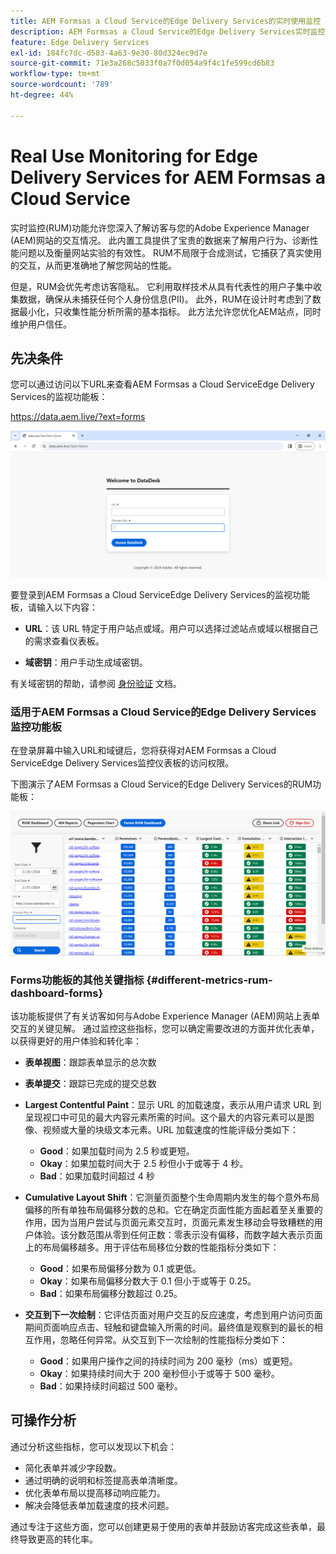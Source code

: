 ```yaml
---
title: AEM Formsas a Cloud Service的Edge Delivery Services的实时使用监控
description: AEM Formsas a Cloud Service的Edge Delivery Services实时监控涉及持续跟踪和分析用户与表单的交互。
feature: Edge Delivery Services
exl-id: 184fc7dc-d583-4a63-9e30-80d324ec9d7e
source-git-commit: 71e3a268c5033f0a7f0d054a9f4c1fe599cd6b83
workflow-type: tm+mt
source-wordcount: '789'
ht-degree: 44%

---
```



# Real Use Monitoring for Edge Delivery Services for AEM Formsas a Cloud Service

实时监控(RUM)功能允许您深入了解访客与您的Adobe Experience Manager (AEM)网站的交互情况。 此内置工具提供了宝贵的数据来了解用户行为、诊断性能问题以及衡量网站实验的有效性。 RUM不局限于合成测试，它捕获了真实使用的交互，从而更准确地了解您网站的性能。

但是，RUM会优先考虑访客隐私。 它利用取样技术从具有代表性的用户子集中收集数据，确保从未捕获任何个人身份信息(PII)。 此外，RUM在设计时考虑到了数据最小化，只收集性能分析所需的基本指标。 此方法允许您优化AEM站点，同时维护用户信任。


## 先决条件

您可以通过访问以下URL来查看AEM Formsas a Cloud ServiceEdge Delivery Services的监视功能板：

https://data.aem.live/?ext=forms

![FormsEdge Delivery Services的RUM登录屏幕](/help/edge/assets/rum-login-screen.png)

要登录到AEM Formsas a Cloud ServiceEdge Delivery Services的监视功能板，请输入以下内容：

* **URL**：该 URL 特定于用户站点或域。用户可以选择过滤站点或域以根据自己的需求查看仪表板。

* **域密钥**：用户手动生成域密钥。

有关域密钥的帮助，请参阅 [身份验证](https://www.aem.live/developer/rum#authentication) 文档。

### 适用于AEM Formsas a Cloud Service的Edge Delivery Services监控功能板

在登录屏幕中输入URL和域键后，您将获得对AEM Formsas a Cloud ServiceEdge Delivery Services监控仪表板的访问权限。

下图演示了AEM Formsas a Cloud Service的Edge Delivery Services的RUM功能板：

![RUM Forms Dashboard](/help/edge/assets/rum-forms-dashboard.png)

### Forms功能板的其他关键指标 {#different-metrics-rum-dashboard-forms}

该功能板提供了有关访客如何与Adobe Experience Manager (AEM)网站上表单交互的关键见解。 通过监控这些指标，您可以确定需要改进的方面并优化表单，以获得更好的用户体验和转化率：

* **表单视图**：跟踪表单显示的总次数
* **表单提交**：跟踪已完成的提交总数

* **Largest Contentful Paint**：显示 URL 的加载速度，表示从用户请求 URL 到呈现视口中可见的最大内容元素所需的时间。这个最大的内容元素可以是图像、视频或大量的块级文本元素。URL 加载速度的性能评级分类如下：
   * **Good**：如果加载时间为 2.5 秒或更短。
   * **Okay**：如果加载时间大于 2.5 秒但小于或等于 4 秒。
   * **Bad**：如果加载时间超过 4 秒

* **Cumulative Layout Shift**：它测量页面整个生命周期内发生的每个意外布局偏移的所有单独布局偏移分数的总和。它在确定页面性能方面起着至关重要的作用，因为当用户尝试与页面元素交互时，页面元素发生移动会导致糟糕的用户体验。该分数范围从零到任何正数：零表示没有偏移，而数字越大表示页面上的布局偏移越多。用于评估布局移位分数的性能指标分类如下：

   * **Good**：如果布局偏移分数为 0.1 或更低。
   * **Okay**：如果布局偏移分数大于 0.1 但小于或等于 0.25。
   * **Bad**：如果布局偏移分数超过 0.25。

* **交互到下一次绘制**：它评估页面对用户交互的反应速度，考虑到用户访问页面期间页面响应点击、轻触和键盘输入所需的时间。最终值是观察到的最长的相互作用，忽略任何异常。从交互到下一次绘制的性能指标分类如下：
   * **Good**：如果用户操作之间的持续时间为 200 毫秒（ms）或更短。
   * **Okay**：如果持续时间大于 200 毫秒但小于或等于 500 毫秒。
   * **Bad**：如果持续时间超过 500 毫秒。

## 可操作分析

通过分析这些指标，您可以发现以下机会：

* 简化表单并减少字段数。
* 通过明确的说明和标签提高表单清晰度。
* 优化表单布局以提高移动响应能力。
* 解决会降低表单加载速度的技术问题。

通过专注于这些方面，您可以创建更易于使用的表单并鼓励访客完成这些表单，最终导致更高的转化率。